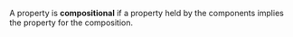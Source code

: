 A property is **compositional** if a property held by the components implies the property for the composition.
